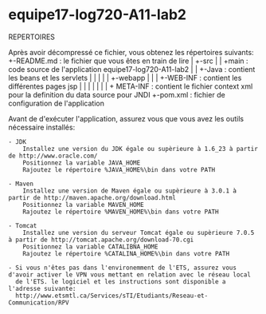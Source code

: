 equipe17-log720-A11-lab2
========================
REPERTOIRES

Après avoir décompressé ce fichier, vous obtenez les répertoires suivants:
  +-README.md                  : le fichier que vous êtes en train de lire
  |
  +-src 
  |
  |   +main : code source de l'application equipe17-log720-A11-lab2 
  |   |   +-Java : contient les beans et les servlets
  |   |   |
  |   |   +-webapp
  |   |   |   +-WEB-INF : contient les différentes pages jsp 
  |   |   |   |
  |   |   |   + META-INF : contient le fichier context xml pour la definition du data source pour JNDI
  +-pom.xml : fichier de configuration de l'application
 
 Avant de d'exécuter l'application, assurez vous que vous avez les outils nécessaire installés:

    - JDK
        Installez une version du JDK égale ou supèrieure à 1.6_23 à partir de http://www.oracle.com/
        Positionnez la variable JAVA_HOME
        Rajoutez le répertoire %JAVA_HOME%\bin dans votre PATH
        
    - Maven
        Installez une version de Maven égale ou supèrieure à 3.0.1 à partir de http://maven.apache.org/download.html
        Positionnez la variable MAVEN_HOME
        Rajoutez le répertoire %MAVEN_HOME%\bin dans votre PATH
        
    - Tomcat
        Installez une version du serveur Tomcat égale ou supèrieure 7.0.5 à partir de http://tomcat.apache.org/download-70.cgi
        Positionnez la variable CATALIBNA_HOME
        Rajoutez le répertoire %CATALINA_HOME%\bin dans votre PATH
        
    - Si vous n'êtes pas dans l'environemment de l'ETS, assurez vous d'avoir activer le VPN vous mettant en relation avec le réseau local
      de l'ETS. le logiciel et les instructions sont disponible a l'adresse suivante: 
      http://www.etsmtl.ca/Services/sTI/Etudiants/Reseau-et-Communication/RPV
      
      
